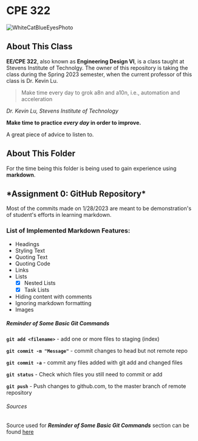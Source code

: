 # **CPE 322**
<!-- I really hope this README.md file is sufficient for Assignment 0: Github Repository -->

![WhiteCatBlueEyesPhoto](https://user-images.githubusercontent.com/71047019/215296520-ee0423ba-df74-470e-ad9e-b0ad98760a7e.png)

## About This Class
**EE/CPE 322**, also known as **Engineering Design VI**, is a class taught at Stevens Institute of Technolgy. The owner of this repository is taking the class during the Spring 2023 semester, when the current professor of this class is Dr. Kevin Lu.

> Make time every day to grok a8n and a10n, i.e., automation and acceleration

*Dr. Kevin Lu, Stevens Institute of Technology*

**Make time to practice _every day_ in order to improve.**

A great piece of advice to listen to.

## About This Folder
For the time being this folder is being used to gain experience using **markdown**.

## \*Assignment 0: GitHub Repository\*
Most of the commits made on 1/28/2023 are meant to be demonstration's of student's efforts in learning markdown.

### **List of Implemented Markdown Features:**
- Headings
- Styling Text
- Quoting Text
- Quoting Code
- Links
- Lists
  - [x] Nested Lists
  - [x] Task Lists
- Hiding content with comments
- Ignoring markdown formatting
- Images


##### ***Reminder of Some Basic Git Commands***

**`git add <filename>`** - add one or more files to staging (index)

**`git commit -m "Message"`** - commit changes to head but not remote repo

**`git commit -a`** - commit any files added with git add and changed files

**`git status`** - Check which files you still need to commit or add

**`git push`** - Push changes to github.com, to the master branch of remote repository

###### Sources

Source used for ***Reminder of Some Basic Git Commands*** section can be found [here](https://confluence.atlassian.com/bitbucketserver/basic-git-commands-776639767.html)
